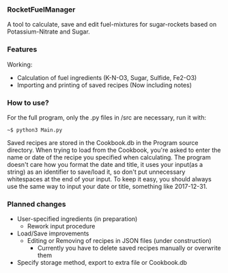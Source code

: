 ### RocketFuelManager

A tool to calculate, save and edit fuel-mixtures for sugar-rockets
based on Potassium-Nitrate and Sugar.

### Features

Working:

- Calculation of fuel ingredients (K-N-O3, Sugar, Sulfide, Fe2-O3)
- Importing and printing of saved recipes (Now including notes)

### How to use?

For the full program, only the .py files in /src are necessary,
run it with:

    ~$ python3 Main.py

Saved recipes are stored in the Cookbook.db in the Program source directory.
When trying to load from the Cookbook, you're asked to enter the name or date
of the recipe you specified when calculating.
The program doesn't care how you format the date and title, it uses
your input(as a string) as an identifier to save/load it, so don't put unnecessary
whitespaces at the end of your input. To keep it easy, you
should always use the same way to input your date or title,
something like 2017-12-31.

### Planned changes

- User-specified ingredients (in preparation)
    - Rework input procedure
- Load/Save improvements
    - Editing or Removing of recipes in JSON files (under construction)
        - Currently you have to delete saved recipes manually or 
          overwrite them
- Specify storage method, export to extra file or Cookbook.db
